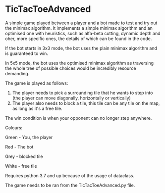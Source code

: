 # TicTacToeAdvanced

A simple game played between a player and a bot made to test and try out the minimax algorithm.
It implements a simple minimax algorithm and an optimised one with heuristics, such as alfa-beta cutting, dynamic depth and oher, more specific ones,
the details of which can be found in the code.

If the bot starts in 3x3 mode, the bot uses the plain minimax algorithm and is guaranteed to win.

In 5x5 mode, the bot uses the optimised minimax algorithm as traversing the whole tree of possible choices would be incredibly resource demanding.

The game is played as follows:
1. The player needs to pick a surrounding tile that he wants to step into (the player can move diagonally, horizontally or vertically) 
2. The player also needs to block a tile, this tile can be any tile on the map, as long as it's a free tile. 

The win condition is when your opponent can no longer step anywhere. 

Colours:

Green - You, the player

Red - The bot

Grey - blocked tile

White - free tile


Requires python 3.7 and up because of the usage of dataclass.

The game needs to be ran from the TicTacToeAdvanced.py file.
